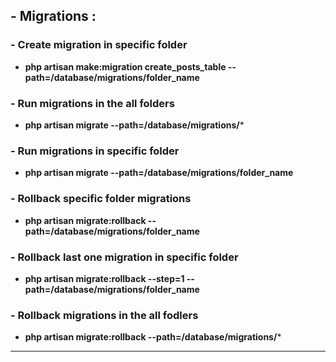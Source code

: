 ## - Migrations :
### - Create migration in specific folder
 - **php artisan make:migration create_posts_table --path=/database/migrations/folder_name**

### - Run migrations in the all folders
 - **php artisan migrate --path=/database/migrations/***

### - Run migrations in specific folder
  - **php artisan migrate --path=/database/migrations/folder_name**

### - Rollback specific folder migrations
  - **php artisan migrate:rollback --path=/database/migrations/folder_name**
 
### - Rollback last one migration in specific folder
  - **php artisan migrate:rollback --step=1 --path=/database/migrations/folder_name**

### - Rollback migrations in the all fodlers
  - **php artisan migrate:rollback --path=/database/migrations/***
------------------------------------------------------------------

